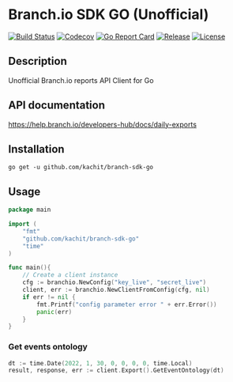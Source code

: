 # Branch.io SDK GO (Unofficial)
[![Build Status](https://app.travis-ci.com/Kachit/branch-sdk-go.svg?branch=master)](https://app.travis-ci.com/github/Kachit/branch-sdk-go)
[![Codecov](https://codecov.io/gh/Kachit/branch-sdk-go/branch/master/graph/badge.svg)](https://codecov.io/gh/Kachit/branch-sdk-go)
[![Go Report Card](https://goreportcard.com/badge/github.com/kachit/branch-sdk-go)](https://goreportcard.com/report/github.com/kachit/branch-sdk-go)
[![Release](https://img.shields.io/github/v/release/Kachit/branch-sdk-go.svg)](https://github.com/Kachit/branch-sdk-go/releases)
[![License](https://img.shields.io/github/license/mashape/apistatus.svg)](https://github.com/kachit/branch-sdk-go/blob/master/LICENSE)

## Description
Unofficial Branch.io reports API Client for Go

## API documentation
https://help.branch.io/developers-hub/docs/daily-exports

## Installation
```shell
go get -u github.com/kachit/branch-sdk-go
```
## Usage
```go
package main

import (
    "fmt"
    "github.com/kachit/branch-sdk-go"
    "time"
)

func main(){
    // Create a client instance
    cfg := branchio.NewConfig("key_live", "secret_live")
    client, err := branchio.NewClientFromConfig(cfg, nil)
    if err != nil {
        fmt.Printf("config parameter error " + err.Error())
        panic(err)
    }
}
```
### Get events ontology
```go
dt := time.Date(2022, 1, 30, 0, 0, 0, 0, time.Local)
result, response, err := client.Export().GetEventOntology(dt)
```